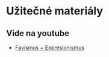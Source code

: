 # Užitečné materiály

## Vide na youtube
- [Favismus + Expresionismus](https://www.youtube.com/watch?v=QqdsoHJJZ-w)

